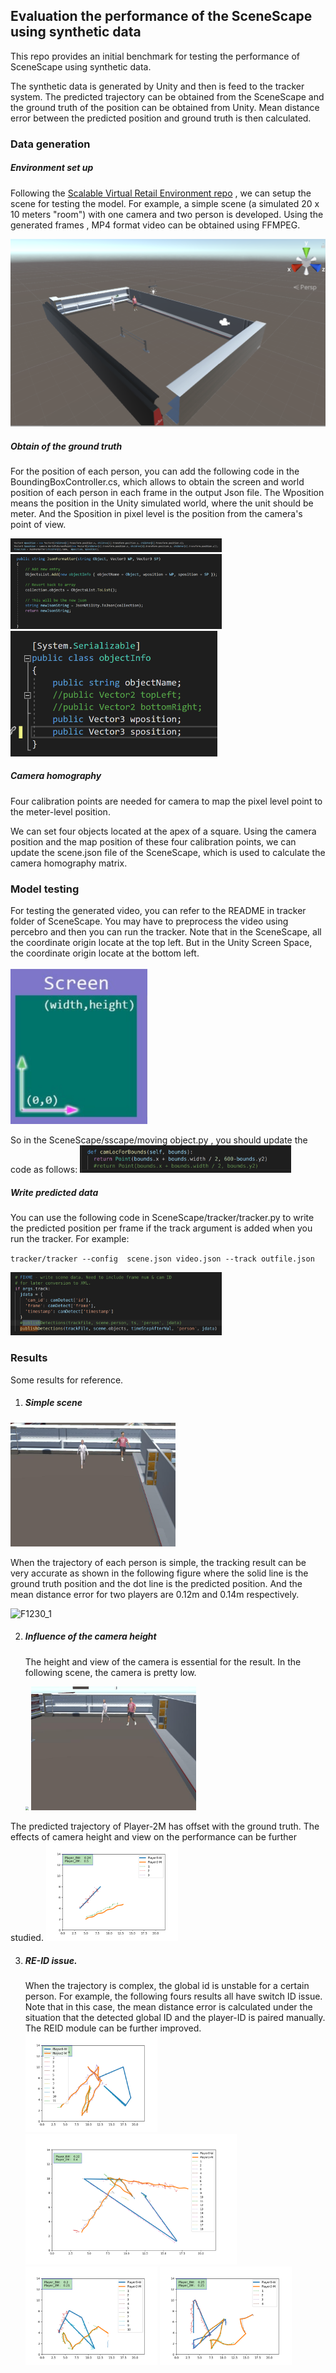 ## Evaluation the performance of the SceneScape using synthetic data

This repo provides an initial benchmark for testing the performance of SceneScape using synthetic data. 

The synthetic data is generated by Unity and then is feed to the tracker system. The predicted trajectory can be obtained from the SceneScape and the ground truth of the position can be obtained from Unity. Mean distance error between the predicted position and ground truth is then calculated. 

### Data generation 

##### Environment set up

Following the [Scalable Virtual Retail Environment repo](https://gitlab.devtools.intel.com/adamcart/virtual-retail-environment) , we can setup the scene for testing the model. For example, a simple scene (a simulated 20 x 10 meters "room")  with one camera and two person is developed.  Using the generated frames , MP4 format video can be obtained using FFMPEG.

<img src="https://github.com/chelseachen-intel/Evaluation-for-SceneScape/blob/main/images/image-20211230145950066.png" alt="image-20211230145950066" style="zoom:50%;">

##### Obtain of the ground truth 

For the position of each person, you can add the following code in the BoundingBoxController.cs, which allows to obtain the screen and world position of each person in each frame in the output Json file. The Wposition means the position in the Unity simulated world, where the unit should be meter.  And the Sposition in pixel level is the position from the camera's point of view.

<img src="https://github.com/chelseachen-intel/Evaluation-for-SceneScape/blob/main/images/image-20211230150816452.png" style="zoom:33%;" />

<img src="https://github.com/chelseachen-intel/Evaluation-for-SceneScape/blob/main/images/image-20211230150922436.png" alt="image-20211230150922436" style="zoom:33%;" />

<img src="https://github.com/chelseachen-intel/Evaluation-for-SceneScape/blob/main/images/image-20211230150857877.png" alt="image-20211230150857877" style="zoom:50%;" />

##### Camera homography 

Four calibration points are needed for camera to map the pixel level point to the meter-level position.

We can set four objects located at the apex of a square.  Using the camera position and the map position of these four calibration points, we can update the scene.json file of the SceneScape, which is used to calculate the camera homography matrix.

### Model testing

For testing the generated video, you can refer to the README in tracker folder of SceneScape. You may have to preprocess the video using percebro and then you can run the tracker. Note that in the SceneScape, all the coordinate origin locate at the top left. But in the Unity Screen Space, the  coordinate origin locate at the bottom left. 

<img src="https://github.com/chelseachen-intel/Evaluation-for-SceneScape/blob/main/images/image-20211230153519207.png" alt="image-20211230153519207" style="zoom:70%;" />

So in the SceneScape/sscape/moving object.py , you should update the code as follows:
<img src="https://github.com/chelseachen-intel/Evaluation-for-SceneScape/blob/main/images/MicrosoftTeams-image (1).png" style="zoom:33%;" />


##### Write predicted data

You can use the following code in SceneScape/tracker/tracker.py to write the predicted position per frame if the track argument is added when you run the tracker. For example:

`tracker/tracker --config  scene.json video.json --track outfile.json`

<img src="https://github.com/chelseachen-intel/Evaluation-for-SceneScape/blob/main/images/MicrosoftTeams-image (2).png" style="zoom:33%;" />

### Results

Some results for reference.

1. ##### Simple scene

   

<img src="https://github.com/chelseachen-intel/Evaluation-for-SceneScape/blob/main/images/L3FrontCam_1.jpg" style="zoom:33%;" />

   When the trajectory of each person is simple, the tracking result can be very accurate as shown in the following figure where the solid line is the ground truth position and the dot line is the predicted position. And the mean distance error for two players are 0.12m and 0.14m respectively.

   ![F1230_1](E:\Docu_for_Scenescape\F1230_1.png)

2. ##### Influence of the camera height

      The height and view of the camera is essential for the result. In the following scene, the camera is pretty low.

   <img src="https://github.com/chelseachen-intel/Evaluation-for-SceneScape/blob/main/images/scene.jpg" style="zoom:33%;" />
   <img src="https://github.com/chelseachen-intel/Evaluation-for-SceneScape/blob/main/images/L3FrontCam_3.jpg" style="zoom:33%;" />

The predicted trajectory of Player-2M has offset with the ground truth. The effects of camera height and view on the performance can be further studied.
   <img src="https://github.com/chelseachen-intel/Evaluation-for-SceneScape/blob/main/images/F1230_2.png" style="zoom:33%;" />

3. ##### RE-ID issue.

   When the trajectory is complex, the global id is unstable for a certain person. For example, the following fours results all have switch ID issue. Note that in this case, the mean distance error is calculated under the situation that the detected global ID and the player-ID is paired manually. The REID module can be further improved.
   <img src="https://github.com/chelseachen-intel/Evaluation-for-SceneScape/blob/main/images/F1229_3.png" style="zoom:33%;" />
   <img src="https://github.com/chelseachen-intel/Evaluation-for-SceneScape/blob/main/images/F1229_4.png" style="zoom:33%;" />
   <img src="https://github.com/chelseachen-intel/Evaluation-for-SceneScape/blob/main/images/F1230_3.png" style="zoom:33%;" />
   <img src="https://github.com/chelseachen-intel/Evaluation-for-SceneScape/blob/main/images/F1230_4.png" style="zoom:33%;" />
